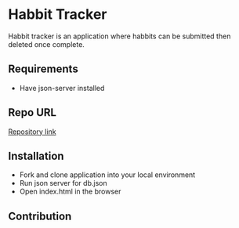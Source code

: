 # Habbit Tracker
Habbit tracker is an application where habbits can be submitted then deleted once complete.

## Requirements
* Have json-server installed 

## Repo URL 
[Repository link](https://github.com/jordanprimas/Project-phase-1)

## Installation
* Fork and clone application into your local environment  
* Run json server for db.json 
* Open index.html in the browser

## Contribution 
